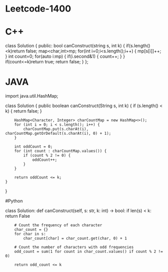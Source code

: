 # Leetcode-1400
# C++

class Solution {
public:
    bool canConstruct(string s, int k) {
        if(s.length()<k)return false;
        map<char,int>mp;
        for(int i=0;i<s.length();i++)
        {
            mp[s[i]]++;
        }
        int count=0;
        for(auto i:mp)
        {
            if(i.second&1)
            {
                count++;
            }
        }
        if(count<=k)return true;
        return false;
    }
};


# JAVA

import java.util.HashMap;

class Solution {
    public boolean canConstruct(String s, int k) {
        if (s.length() < k) {
            return false;
        }

        HashMap<Character, Integer> charCountMap = new HashMap<>();
        for (int i = 0; i < s.length(); i++) {
            charCountMap.put(s.charAt(i), charCountMap.getOrDefault(s.charAt(i), 0) + 1);
        }

        int oddCount = 0;
        for (int count : charCountMap.values()) {
            if (count % 2 != 0) {
                oddCount++;
            }
        }

        return oddCount <= k;
    }
}



#Python



class Solution:
    def canConstruct(self, s: str, k: int) -> bool:
        if len(s) < k:
            return False

        # Count the frequency of each character
        char_count = {}
        for char in s:
            char_count[char] = char_count.get(char, 0) + 1

        # Count the number of characters with odd frequencies
        odd_count = sum(1 for count in char_count.values() if count % 2 != 0)

        return odd_count <= k
